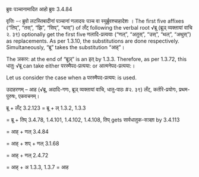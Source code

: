 

 ब्रुवः पञ्चानामादित आहो ब्रुवः 3.4.84 

वृत्तिः --ः ब्रुवो लटस्‍तिबादीनां पञ्चानां णलादयः पञ्च वा स्‍युर्ब्रुवश्‍चाहादेशः । The first five affixes (“तिप्”, “तस्”, “झि”, “सिप्”, “थस्”) of लँट् following the verbal root √ब्रू (ब्रूञ् व्यक्तायां वाचि २. ३९) optionally get the first five णलादि-प्रत्ययाः (“णल्”, “अतुस्”, “उस्”, “थल्”, “अथुस्”) as replacements. As per 1.3.10, the substitutions are done respectively. Simultaneously, “ब्रू” takes the substitution “आह्”। 


The ञकार: at the end of “ब्रूञ्” is an इत् by 1.3.3. Therefore, as per 1.3.72, this धातुः √ब्रू can take either परस्मैपद-प्रत्यया: or आत्मनेपद-प्रत्यया:। 


Let us consider the case when a परस्मैपद-प्रत्यय: is used. 


उदाहरणम् – आह (√ब्रू, अदादि-गणः, ब्रूञ् व्यक्तायां वाचि, धातु-पाठः #२. ३९) लँट्, कर्तरि-प्रयोगः, प्रथम-पुरुषः, एकवचनम्। 


ब्रू + लँट् 3.2.123 = ब्रू + ल् 1.3.2, 1.3.3 

= ब्रू + तिप् 3.4.78, 1.4.101, 1.4.102, 1.4.108, तिप् gets सार्वधातुक-सञ्ज्ञा by 3.4.113 

= आह् + णल् 3.4.84 

= आह् + शप् + णल् 3.1.68 

= आह् + णल् 2.4.72 

= आह् + अ 1.3.3, 1.3.7 = आह 


